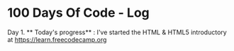 # 100 Days Of Code - Log
Day 1.
** Today's progress** : I've started the HTML & HTML5 introductory at https://learn.freecodecamp.org
